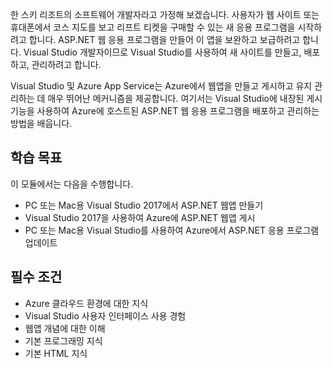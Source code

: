 한 스키 리조트의 소프트웨어 개발자라고 가정해 보겠습니다. 사용자가 웹 사이트 또는 휴대폰에서 코스 지도를 보고 리프트 티켓을 구매할 수 있는 새 응용 프로그램을 시작하려고 합니다. ASP.NET 웹 응용 프로그램을 만들어 이 앱을 보완하고 보급하려고 합니다. Visual Studio 개발자이므로 Visual Studio를 사용하여 새 사이트를 만들고, 배포하고, 관리하려고 합니다.

Visual Studio 및 Azure App Service는 Azure에서 웹앱을 만들고 게시하고 유지 관리하는 데 매우 뛰어난 메커니즘을 제공합니다. 여기서는 Visual Studio에 내장된 게시 기능을 사용하여 Azure에 호스트된 ASP.NET 웹 응용 프로그램을 배포하고 관리하는 방법을 배웁니다.

## <a name="learning-objectives"></a>학습 목표

이 모듈에서는 다음을 수행합니다.

- PC 또는 Mac용 Visual Studio 2017에서 ASP.NET 웹앱 만들기
- Visual Studio 2017을 사용하여 Azure에 ASP.NET 웹앱 게시
- PC 또는 Mac용 Visual Studio를 사용하여 Azure에서 ASP.NET 응용 프로그램 업데이트

## <a name="prerequisites"></a>필수 조건

- Azure 클라우드 환경에 대한 지식
- Visual Studio 사용자 인터페이스 사용 경험
- 웹앱 개념에 대한 이해
- 기본 프로그래밍 지식
- 기본 HTML 지식
